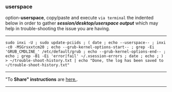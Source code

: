 ### userspace
option-**userspace**, 
copy/paste and execute `via terminal` the indented below in order to gather **_session/desktop/userspace output_** which may help in trouble-shooting the issue you are having.
***
`
sudo inxi -U ;
sudo update-pciids ;
(
  date ;
  echo --userspace-- ;
  inxi -c0 -MSGrsxxtcm20 ;
  echo --grub-kernel-options-start-- ;
  grep -Ei 'GRUB_CMDLINE_' /etc/default/grub ;
  echo --grub-kernel-options-end-- ;
  echo ;
  grep -B1 -Ei 'error|fail' ~/.xsession-errors ;
  date ;
  echo ;
  ) > ~/trouble-shoot-history.txt | echo "Done, the log has been saved to ~/trouble-shoot-history.txt"
  `
***
"To **Share" instructions** are [here.](https://github.com/two-dogs/the-kennel/blob/master/to-share.md).
***
